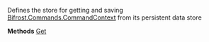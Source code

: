 Defines the store for getting and saving [Bifrost.Commands.CommandContext](Bifrost.Commands.CommandContext) from its persistent data store

**Methods**
[Get](Bifrost.Commands.ICommandContextStore.Get)
